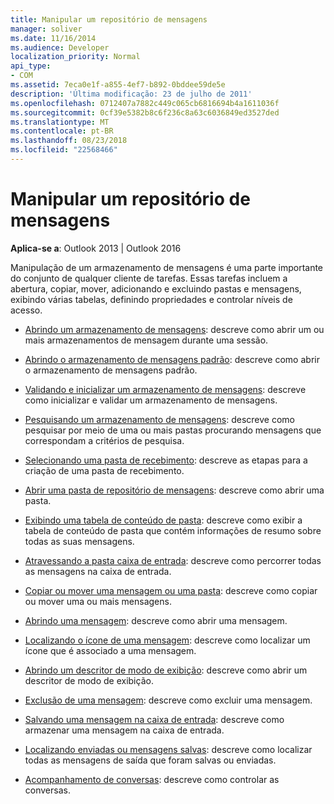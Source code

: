 ```yaml
---
title: Manipular um repositório de mensagens
manager: soliver
ms.date: 11/16/2014
ms.audience: Developer
localization_priority: Normal
api_type:
- COM
ms.assetid: 7eca0e1f-a855-4ef7-b892-0bddee59de5e
description: 'Última modificação: 23 de julho de 2011'
ms.openlocfilehash: 0712407a7882c449c065cb6816694b4a1611036f
ms.sourcegitcommit: 0cf39e5382b8c6f236c8a63c6036849ed3527ded
ms.translationtype: MT
ms.contentlocale: pt-BR
ms.lasthandoff: 08/23/2018
ms.locfileid: "22568466"
---
```

# <a name="handling-a-message-store"></a>Manipular um repositório de mensagens
  
**Aplica-se a**: Outlook 2013 | Outlook 2016 
  
Manipulação de um armazenamento de mensagens é uma parte importante do conjunto de qualquer cliente de tarefas. Essas tarefas incluem a abertura, copiar, mover, adicionando e excluindo pastas e mensagens, exibindo várias tabelas, definindo propriedades e controlar níveis de acesso.

- [Abrindo um armazenamento de mensagens](opening-a-message-store.md): descreve como abrir um ou mais armazenamentos de mensagem durante uma sessão.
    
- [Abrindo o armazenamento de mensagens padrão](opening-the-default-message-store.md): descreve como abrir o armazenamento de mensagens padrão.
    
- [Validando e inicializar um armazenamento de mensagens](validating-and-initializing-a-message-store.md): descreve como inicializar e validar um armazenamento de mensagens.
    
- [Pesquisando um armazenamento de mensagens](searching-a-message-store.md): descreve como pesquisar por meio de uma ou mais pastas procurando mensagens que correspondam a critérios de pesquisa.
    
- [Selecionando uma pasta de recebimento](selecting-a-receive-folder.md): descreve as etapas para a criação de uma pasta de recebimento.
    
- [Abrir uma pasta de repositório de mensagens](opening-a-message-store-folder.md): descreve como abrir uma pasta.
    
- [Exibindo uma tabela de conteúdo de pasta](displaying-a-folder-contents-table.md): descreve como exibir a tabela de conteúdo de pasta que contém informações de resumo sobre todas as suas mensagens.
    
- [Atravessando a pasta caixa de entrada](traversing-the-inbox-folder.md): descreve como percorrer todas as mensagens na caixa de entrada.
    
- [Copiar ou mover uma mensagem ou uma pasta](copying-or-moving-a-message-or-a-folder.md): descreve como copiar ou mover uma ou mais mensagens.
    
- [Abrindo uma mensagem](opening-a-message.md): descreve como abrir uma mensagem.
    
- [Localizando o ícone de uma mensagem](finding-the-icon-for-a-message.md): descreve como localizar um ícone que é associado a uma mensagem.
    
- [Abrindo um descritor de modo de exibição](opening-a-view-descriptor.md): descreve como abrir um descritor de modo de exibição.
    
- [Exclusão de uma mensagem](deleting-a-message.md): descreve como excluir uma mensagem.
    
- [Salvando uma mensagem na caixa de entrada](saving-a-message-in-the-inbox.md): descreve como armazenar uma mensagem na caixa de entrada.
    
- [Localizando enviadas ou mensagens salvas](finding-sent-or-saved-messages.md): descreve como localizar todas as mensagens de saída que foram salvas ou enviadas.
    
- [Acompanhamento de conversas](tracking-conversations.md): descreve como controlar as conversas.
    

